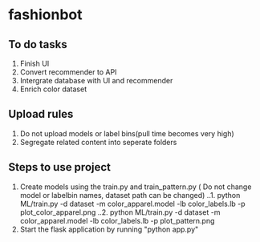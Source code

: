 # fashionbot
## To do tasks
1. Finish UI
2. Convert recommender to API
3. Intergrate database with UI and recommender
4. Enrich color dataset

## Upload rules
1. Do not upload models or label bins(pull time becomes very high)
2. Segregate related content into seperate folders

## Steps to use project
1. Create models using the train.py and train_pattern.py ( Do not change model or labelbin names, dataset path can be changed)
..1. python ML/train.py -d dataset -m color_apparel.model -lb color_labels.lb -p plot_color_apparel.png
..2. python ML/train.py -d dataset -m color_apparel.model -lb color_labels.lb -p plot_pattern.png
2. Start the flask application by running "python app.py"
